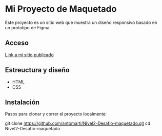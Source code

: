 # Mi Proyecto de Maquetado

Este proyecto es un sitio web que muestra un diseño responsivo basado en un prototipo de Figma.

## Acceso

[Link a mi sitio publicado](https://antomarti.github.io/Nivel2-Desafio-maquetado)

## Estreuctura y diseño
- HTML
- CSS

## Instalación

Pasos para clonar y correr el proyecto localmente:

git clone https://github.com/antomarti/Nivel2-Desafio-maquetado.git
cd Nivel2-Desafio-maquetado
